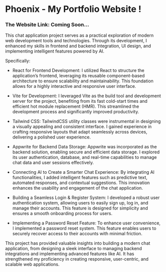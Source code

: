# Phoenix - My Portfolio Website !

### The Website Link: Coming Soon...

This chat application project serves as a practical exploration of modern web development tools and technologies. Through its development, I enhanced my skills in frontend and backend integration, UI design, and implementing intelligent features powered by AI.

Specifically:

- React for Frontend Development: I utilized React to structure the application’s frontend, leveraging its reusable component-based architecture to ensure scalability and maintainability. This foundation allows for a highly interactive and responsive user interface.
- Vite for Development: I leveraged Vite as the build tool and development server for the project, benefiting from its fast cold-start times and efficient hot module replacement (HMR). This streamlined the development process and significantly improved productivity.

- Tailwind CSS: TailwindCSS utility classes were instrumental in designing a visually appealing and consistent interface. I gained experience in crafting responsive layouts that adapt seamlessly across devices, delivering a polished user experience.

- Appwrite for Backend Data Storage: Appwrite was incorporated as the backend solution, enabling secure and efficient data storage. I explored its user authentication, database, and real-time capabilities to manage chat data and user sessions effectively.

- Connecting AI to Create a Smarter Chat Experience: By integrating AI functionalities, I added intelligent features such as predictive text, automated responses, and contextual suggestions. This innovation enhances the usability and engagement of the chat application.

- Building a Seamless Login & Register System: I developed a robust user authentication system, allowing users to easily sign up, log in, and manage their accounts. This feature is designed for simplicity and ensures a smooth onboarding process for users.

- Implementing a Password Reset Feature: To enhance user convenience, I implemented a password reset system. This feature enables users to securely recover access to their accounts with minimal friction.

This project has provided valuable insights into building a modern chat application, from designing a sleek interface to managing backend integrations and implementing advanced features like AI. It has strengthened my proficiency in creating responsive, user-centric, and scalable web applications.
